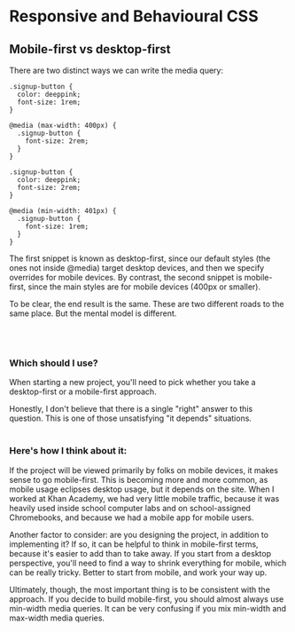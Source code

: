 # Responsive and Behavioural CSS

## Mobile-first vs desktop-first
There are two distinct ways we can write the media query:
```
.signup-button {
  color: deeppink;
  font-size: 1rem;
}

@media (max-width: 400px) {
  .signup-button {
    font-size: 2rem;
  }
}
```
```
.signup-button {
  color: deeppink;
  font-size: 2rem;
}

@media (min-width: 401px) {
  .signup-button {
    font-size: 1rem;
  }
}
```
The first snippet is known as desktop-first, since our default styles (the ones not inside @media) target desktop devices, and then we specify overrides for mobile devices. By contrast, the second snippet is mobile-first, since the main styles are for mobile devices (400px or smaller).

To be clear, the end result is the same. These are two different roads to the same place. But the mental model is different.

<br>
<br>

### Which should I use?
When starting a new project, you'll need to pick whether you take a desktop-first or a mobile-first approach.

Honestly, I don't believe that there is a single "right" answer to this question. This is one of those unsatisfying "it depends" situations.
<br>
<br>

### Here's how I think about it:

If the project will be viewed primarily by folks on mobile devices, it makes sense to go mobile-first. This is becoming more and more common, as mobile usage eclipses desktop usage, but it depends on the site. When I worked at Khan Academy, we had very little mobile traffic, because it was heavily used inside school computer labs and on school-assigned Chromebooks, and because we had a mobile app for mobile users.

Another factor to consider: are you designing the project, in addition to implementing it? If so, it can be helpful to think in mobile-first terms, because it's easier to add than to take away. If you start from a desktop perspective, you'll need to find a way to shrink everything for mobile, which can be really tricky. Better to start from mobile, and work your way up.

Ultimately, though, the most important thing is to be consistent with the approach. If you decide to build mobile-first, you should almost always use min-width media queries. It can be very confusing if you mix min-width and max-width media queries.